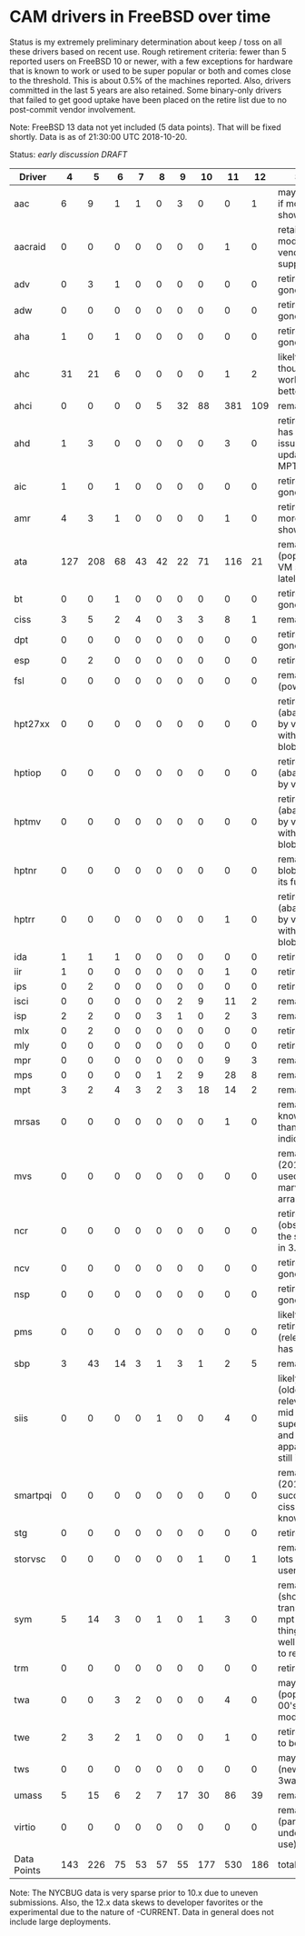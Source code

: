 # CAM drivers in FreeBSD over time

Status is my extremely preliminary determination about keep / toss on
all these drivers based on recent use.  Rough retirement criteria:
fewer than 5 reported users on FreeBSD 10 or newer, with a few
exceptions for hardware that is known to work or used to be super
popular or both and comes close to the threshold. This is about 0.5%
of the machines reported. Also, drivers committed in the last 5 years
are also retained. Some binary-only drivers that failed to get good
uptake have been placed on the retire list due to no post-commit
vendor involvement.

Note: FreeBSD 13 data not yet included (5 data points). That will be
fixed shortly. Data is as of 21:30:00 UTC 2018-10-20.

Status: *early discussion DRAFT*

| Driver | 4 | 5 | 6 | 7 | 8 | 9 | 10 | 11 | 12 | Status |
| --- | --- | --- | --- | --- | --- | --- | --- | --- | --- | --- |
| aac | 6 | 9 | 1 | 1 | 0 | 3 | 0 | 0 | 1 | maybe retain if more users show up |
| aacraid | 0 | 0 | 0 | 0 | 0 | 0 | 0 | 1 | 0 | retain (still modern and vendor supported) |
| adv | 0 | 3 | 1 | 0 | 0 | 0 | 0 | 0 | 0 | retire (marked gone in 12) |
| adw | 0 | 0 | 0 | 0 | 0 | 0 | 0 | 0 | 0 | retire (marked gone in 12) |
| aha | 1 | 0 | 1 | 0 | 0 | 0 | 0 | 0 | 0 | retire (marked gone in 12) |
| ahc | 31 | 21 | 6 | 0 | 0 | 0 | 0 | 1 | 2 | likely remains, though mpt works much better |
| ahci | 0 | 0 | 0 | 0 | 5 | 32 | 88 | 381 | 109 | remains |
| ahd | 1 | 3 | 0 | 0 | 0 | 0 | 0 | 3 | 0 | retire (driver has known issues, should update to a MPT card) |
| aic | 1 | 0 | 1 | 0 | 0 | 0 | 0 | 0 | 0 | retire (marked gone in 12) |
| amr | 4 | 3 | 1 | 0 | 0 | 0 | 0 | 1 | 0 | retire unless more users show up |
| ata | 127 | 208 | 68 | 43 | 42 | 22 | 71 | 116 | 21 | remains (popular in VM setups lately) |
| bt | 0 | 0 | 1 | 0 | 0 | 0 | 0 | 0 | 0 | retire (marked gone in 12) |
| ciss | 3 | 5 | 2 | 4 | 0 | 3 | 3 | 8 | 1 | remains |
| dpt | 0 | 0 | 0 | 0 | 0 | 0 | 0 | 0 | 0 | retire (marked gone in 12) |
| esp | 0 | 2 | 0 | 0 | 0 | 0 | 0 | 0 | 0 | retire |
| fsl | 0 | 0 | 0 | 0 | 0 | 0 | 0 | 0 | 0 | remains (powerpc) |
| hpt27xx | 0 | 0 | 0 | 0 | 0 | 0 | 0 | 0 | 0 | retire (abaondoned by vendor with binary blobs only) |
| hptiop | 0 | 0 | 0 | 0 | 0 | 0 | 0 | 0 | 0 | retire (abandoned by vendor) |
| hptmv | 0 | 0 | 0 | 0 | 0 | 0 | 0 | 0 | 0 | retire (abandoned by vendor with binary blobs only) |
| hptnr | 0 | 0 | 0 | 0 | 0 | 0 | 0 | 0 | 0 | remain (binary blobs threaten its future) |
| hptrr | 0 | 0 | 0 | 0 | 0 | 0 | 0 | 1 | 0 | retire (abandonware by vendor with binary blobs only) |
| ida | 1 | 1 | 1 | 0 | 0 | 0 | 0 | 0 | 0 | retire |
| iir | 1 | 0 | 0 | 0 | 0 | 0 | 0 | 1 | 0 | retire |
| ips | 0 | 2 | 0 | 0 | 0 | 0 | 0 | 0 | 0 | retire |
| isci | 0 | 0 | 0 | 0 | 0 | 2 | 9 | 11 | 2 | remains |
| isp | 2 | 2 | 0 | 0 | 3 | 1 | 0 | 2 | 3 | remains |
| mlx | 0 | 2 | 0 | 0 | 0 | 0 | 0 | 0 | 0 | retire |
| mly | 0 | 0 | 0 | 0 | 0 | 0 | 0 | 0 | 0 | retire |
| mpr | 0 | 0 | 0 | 0 | 0 | 0 | 0 | 9 | 3 | remains |
| mps | 0 | 0 | 0 | 0 | 1 | 2 | 9 | 28 | 8 | remains |
| mpt | 3 | 2 | 4 | 3 | 2 | 3 | 18 | 14 | 2 | remains |
| mrsas | 0 | 0 | 0 | 0 | 0 | 0 | 0 | 1 | 0 | remains (more known usage than this data indicates) |
| mvs | 0 | 0 | 0 | 0 | 0 | 0 | 0 | 0 | 0 | remains (2015) as used by many marvel SoC arrangements |
| ncr | 0 | 0 | 0 | 0 | 0 | 0 | 0 | 0 | 0 | retire (obsoleted by the sym driver in 3.x) |
| ncv | 0 | 0 | 0 | 0 | 0 | 0 | 0 | 0 | 0 | retire (marked gone in 12) |
| nsp | 0 | 0 | 0 | 0 | 0 | 0 | 0 | 0 | 0 | retire (marked gone in 12) |
| pms | 0 | 0 | 0 | 0 | 0 | 0 | 0 | 0 | 0 | likely to be retired (relevance has passed) |
| sbp | 3 | 43 | 14 | 3 | 1 | 3 | 1 | 2 | 5 | remains |
| siis | 0 | 0 | 0 | 0 | 1 | 0 | 0 | 4 | 0 | likely remains (older card relevant in the mid 00's, but super popular and apparently still in use) |
| smartpqi | 0 | 0 | 0 | 0 | 0 | 0 | 0 | 0 | 0 | remains (2017 successor to ciss, has known users) |
| stg | 0 | 0 | 0 | 0 | 0 | 0 | 0 | 0 | 0 | retire |
| storvsc | 0 | 0 | 0 | 0 | 0 | 0 | 1 | 0 | 1 | remains (has lots of known users) |
| sym | 5 | 14 | 3 | 0 | 1 | 0 | 1 | 3 | 0 | remains (should transition to mpt card, but things work well enough to retain) |
| trm | 0 | 0 | 0 | 0 | 0 | 0 | 0 | 0 | 0 | retire |
| twa | 0 | 0 | 3 | 2 | 0 | 0 | 0 | 4 | 0 | maybe retire (popular mid-00's, limited modern use) |
| twe | 2 | 3 | 2 | 1 | 0 | 0 | 0 | 1 | 0 | retire (too old to be relevant) |
| tws | 0 | 0 | 0 | 0 | 0 | 0 | 0 | 0 | 0 | maybe retire (newest of the 3ware line) |
| umass | 5 | 15 | 6 | 2 | 7 | 17 | 30 | 86 | 39 | remains |
| virtio | 0 | 0 | 0 | 0 | 0 | 0 | 0 | 0 | 0 | remains (parsing glitch underrepsents use) |
| Data Points | 143 | 226 | 75 | 53 | 57 | 55 | 177 | 530 | 186 | total |

Note: The NYCBUG data is very sparse prior to 10.x due to uneven submissions. Also, the 12.x data skews to developer favorites or the experimental due to the nature of -CURRENT. Data in general does not include large deployments.
